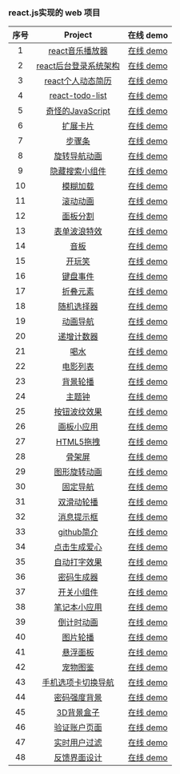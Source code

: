 
### react.js实现的 web 项目

| 序号 |                                            Project                                            |                                在线 demo                                 |
| :--: | :-------------------------------------------------------------------------------------------: | :----------------------------------------------------------------------: |
|  1   | [react音乐播放器](https://github.com/eveningwater/my-web-projects/tree/master/react/1/) | [在线 demo](https://www.eveningwater.com/my-web-projects/react/1/) |
|  2   | [react后台登录系统架构](https://github.com/eveningwater/my-web-projects/tree/master/react/2/) | [在线 demo](https://www.eveningwater.com/my-web-projects/react/2/) |
|  3   | [react个人动态简历](https://github.com/eveningwater/my-web-projects/tree/master/react/3/) | [在线 demo](https://www.eveningwater.com/my-web-projects/react/3/) |
|  4   | [react-todo-list](https://github.com/eveningwater/my-web-projects/tree/master/react/4/) | [在线 demo](https://www.eveningwater.com/my-web-projects/react/4/) |
|  5   | [奇怪的JavaScript](https://github.com/eveningwater/my-web-projects/tree/master/react/5/) | [在线 demo](https://www.eveningwater.com/my-web-projects/react/5/) |
|  6   | [扩展卡片](https://github.com/eveningwater/my-web-projects/tree/master/react/6/) | [在线 demo](https://www.eveningwater.com/my-web-projects/react/6/) |
|  7   | [步骤条](https://github.com/eveningwater/my-web-projects/tree/master/react/7/) | [在线 demo](https://www.eveningwater.com/my-web-projects/react/7/) |
|  8   | [旋转导航动画](https://github.com/eveningwater/my-web-projects/tree/master/react/8/) | [在线 demo](https://www.eveningwater.com/my-web-projects/react/8/) |
|  9   | [隐藏搜索小组件](https://github.com/eveningwater/my-web-projects/tree/master/react/9/) | [在线 demo](https://www.eveningwater.com/my-web-projects/react/9/) |
|  10   | [模糊加载](https://github.com/eveningwater/my-web-projects/tree/master/react/10/) | [在线 demo](https://www.eveningwater.com/my-web-projects/react/10/) |
|  11   | [滚动动画](https://github.com/eveningwater/my-web-projects/tree/master/react/11/) | [在线 demo](https://www.eveningwater.com/my-web-projects/react/11/) |
|  12   | [面板分割](https://github.com/eveningwater/my-web-projects/tree/master/react/12/) | [在线 demo](https://www.eveningwater.com/my-web-projects/react/12/) |
|  13   | [表单波浪特效](https://github.com/eveningwater/my-web-projects/tree/master/react/13/) | [在线 demo](https://www.eveningwater.com/my-web-projects/react/13/) |
|  14   | [音板](https://github.com/eveningwater/my-web-projects/tree/master/react/14/) | [在线 demo](https://www.eveningwater.com/my-web-projects/react/14/) |
|  15   | [开玩笑](https://github.com/eveningwater/my-web-projects/tree/master/react/15/) | [在线 demo](https://www.eveningwater.com/my-web-projects/react/15/) |
|  16   | [键盘事件](https://github.com/eveningwater/my-web-projects/tree/master/react/16/) | [在线 demo](https://www.eveningwater.com/my-web-projects/react/16/) |
|  17   | [折叠元素](https://github.com/eveningwater/my-web-projects/tree/master/react/17/) | [在线 demo](https://www.eveningwater.com/my-web-projects/react/17/) |
|  18   | [随机选择器](https://github.com/eveningwater/my-web-projects/tree/master/react/18/) | [在线 demo](https://www.eveningwater.com/my-web-projects/react/18/) |
|  19   | [动画导航](https://github.com/eveningwater/my-web-projects/tree/master/react/19/) | [在线 demo](https://www.eveningwater.com/my-web-projects/react/19/) |
|  20   | [递增计数器](https://github.com/eveningwater/my-web-projects/tree/master/react/20/) | [在线 demo](https://www.eveningwater.com/my-web-projects/react/20/) |
|  21   | [喝水](https://github.com/eveningwater/my-web-projects/tree/master/react/21/) | [在线 demo](https://www.eveningwater.com/my-web-projects/react/21/) |
|  22   | [电影列表](https://github.com/eveningwater/my-web-projects/tree/master/react/22/) | [在线 demo](https://www.eveningwater.com/my-web-projects/react/22/) |
|  23   | [背景轮播](https://github.com/eveningwater/my-web-projects/tree/master/react/23/) | [在线 demo](https://www.eveningwater.com/my-web-projects/react/23/) |
|  24   | [主题钟](https://github.com/eveningwater/my-web-projects/tree/master/react/24/) | [在线 demo](https://www.eveningwater.com/my-web-projects/react/24/) |
|  25   | [按钮波纹效果](https://github.com/eveningwater/my-web-projects/tree/master/react/25/) | [在线 demo](https://www.eveningwater.com/my-web-projects/react/25/) |
|  26   | [画板小应用](https://github.com/eveningwater/my-web-projects/tree/master/react/26/) | [在线 demo](https://www.eveningwater.com/my-web-projects/react/26/) |
|  27   | [HTML5拖拽](https://github.com/eveningwater/my-web-projects/tree/master/react/27/) | [在线 demo](https://www.eveningwater.com/my-web-projects/react/27/) |
|  28   | [骨架屏](https://github.com/eveningwater/my-web-projects/tree/master/react/28/) | [在线 demo](https://www.eveningwater.com/my-web-projects/react/28/) |
|  29   | [图形旋转动画](https://github.com/eveningwater/my-web-projects/tree/master/react/29/) | [在线 demo](https://www.eveningwater.com/my-web-projects/react/29/) |
|  30   | [固定导航](https://github.com/eveningwater/my-web-projects/tree/master/react/30/) | [在线 demo](https://www.eveningwater.com/my-web-projects/react/30/) |
|  31   | [双滑动轮播](https://github.com/eveningwater/my-web-projects/tree/master/react/31/) | [在线 demo](https://www.eveningwater.com/my-web-projects/react/31/) |
|  32   | [消息提示框](https://github.com/eveningwater/my-web-projects/tree/master/react/32/) | [在线 demo](https://www.eveningwater.com/my-web-projects/react/32/) |
|  33   | [github简介](https://github.com/eveningwater/my-web-projects/tree/master/react/33/) | [在线 demo](https://www.eveningwater.com/my-web-projects/react/33/) |
|  34   | [点击生成爱心](https://github.com/eveningwater/my-web-projects/tree/master/react/34/) | [在线 demo](https://www.eveningwater.com/my-web-projects/react/34/) |
|  35   | [自动打字效果](https://github.com/eveningwater/my-web-projects/tree/master/react/35/) | [在线 demo](https://www.eveningwater.com/my-web-projects/react/35/) |
|  36   | [密码生成器](https://github.com/eveningwater/my-web-projects/tree/master/react/36/) | [在线 demo](https://www.eveningwater.com/my-web-projects/react/36/) |
|  37   | [开关小组件](https://github.com/eveningwater/my-web-projects/tree/master/react/37/) | [在线 demo](https://www.eveningwater.com/my-web-projects/react/37/) |
|  38   | [笔记本小应用](https://github.com/eveningwater/my-web-projects/tree/master/react/38/) | [在线 demo](https://www.eveningwater.com/my-web-projects/react/38/) |
|  39   | [倒计时动画](https://github.com/eveningwater/my-web-projects/tree/master/react/39/) | [在线 demo](https://www.eveningwater.com/my-web-projects/react/39/) |
|  40   | [图片轮播](https://github.com/eveningwater/my-web-projects/tree/master/react/40/) | [在线 demo](https://www.eveningwater.com/my-web-projects/react/40/) |
|  41   | [悬浮面板](https://github.com/eveningwater/my-web-projects/tree/master/react/41/) | [在线 demo](https://www.eveningwater.com/my-web-projects/react/41/) |
|  42   | [宠物图鉴](https://github.com/eveningwater/my-web-projects/tree/master/react/42/) | [在线 demo](https://www.eveningwater.com/my-web-projects/react/42/) |
|  43   | [手机选项卡切换导航](https://github.com/eveningwater/my-web-projects/tree/master/react/43/) | [在线 demo](https://www.eveningwater.com/my-web-projects/react/43/) |
|  44   | [密码强度背景](https://github.com/eveningwater/my-web-projects/tree/master/react/44/) | [在线 demo](https://www.eveningwater.com/my-web-projects/react/44/) |
|  45   | [3D背景盒子](https://github.com/eveningwater/my-web-projects/tree/master/react/45/) | [在线 demo](https://www.eveningwater.com/my-web-projects/react/45/) |
|  46   | [验证账户页面](https://github.com/eveningwater/my-web-projects/tree/master/react/46/) | [在线 demo](https://www.eveningwater.com/my-web-projects/react/46/) |
|  47   | [实时用户过滤](https://github.com/eveningwater/my-web-projects/tree/master/react/47/) | [在线 demo](https://www.eveningwater.com/my-web-projects/react/47/) |
|  48   | [反馈界面设计](https://github.com/eveningwater/my-web-projects/tree/master/react/48/) | [在线 demo](https://www.eveningwater.com/my-web-projects/react/48/) |
